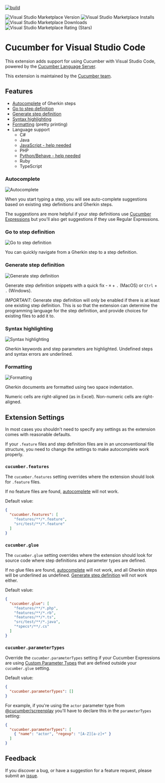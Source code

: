 [![build](https://github.com/cucumber/vscode/actions/workflows/build.yaml/badge.svg)](https://github.com/cucumber/vscode/actions/workflows/build.yaml)

![Visual Studio Marketplace Version](https://img.shields.io/visual-studio-marketplace/v/CucumberOpen.cucumber-official)
![Visual Studio Marketplace Installs](https://img.shields.io/visual-studio-marketplace/i/CucumberOpen.cucumber-official)
![Visual Studio Marketplace Downloads](https://img.shields.io/visual-studio-marketplace/d/CucumberOpen.cucumber-official)
![Visual Studio Marketplace Rating (Stars)](https://img.shields.io/visual-studio-marketplace/stars/CucumberOpen.cucumber-official)

# Cucumber for Visual Studio Code

This extension adds support for using Cucumber with Visual Studio Code, powered by the [Cucumber Language Server](https://github.com/cucumber/language-server#readme).

This extension is maintained by the [Cucumber team](https://github.com/cucumber/).

## Features

- [Autocomplete](#autocomplete) of Gherkin steps
- [Go to step definition](#go-to-step-definition)
- [Generate step definition](#generate-step-definition)
- [Syntax highlighting](#syntax-highlighting)
- [Formatting](#formatting) (pretty printing)
- Language support
  - C#
  - Java
  - [JavaScript - help needed](https://github.com/cucumber/language-service/issues/42)
  - PHP
  - [Python/Behave - help needed](https://github.com/cucumber/language-service/issues/49)
  - Ruby
  - TypeScript

### Autocomplete

![Autocomplete](images/autocomplete.gif)

When you start typing a step, you will see auto-complete suggestions
based on existing step definitions and Gherkin steps.

The suggestions are more helpful if your step definitions use
[Cucumber Expressions](https://github.com/cucumber/cucumber-expressions#readme)
but you'll also get suggestions if they use Regular Expressions.

### Go to step definition

![Go to step definition](images/goto-step-definition.gif)

You can quickly navigate from a Gherkin step to a step definition.

### Generate step definition

![Generate step definition](images/generate-step-definition.gif)

Generate step definition snippets with a quick fix - `⌘` + `.` (MacOS) or
`Ctrl` + `.` (Windows).

*IMPORTANT*: Generate step definition will only be enabled
if there is at least one existing step definition. This is
so that the extension can determine the programming language
for the step definition, and provide choices for existing files
to add it to.

### Syntax highlighting

![Syntax highlighting](images/syntax-highlighting.gif)

Gherkin keywords and step parameters are highlighted.
Undefined steps and syntax errors are underlined.

### Formatting

![Formatting](images/formatting.gif)

Gherkin documents are formatted using two space indentation. 

Numeric cells are right-aligned (as in Excel). Non-numeric cells are right-aligned.

## Extension Settings

In most cases you shouldn't need to specify any settings
as the extension comes with reasonable defaults. 

If your `.feature` files and step definition files are
in an unconventional file structure, you need to change the
settings to make autocomplete work properly.

### `cucumber.features`
[//]: # (<cucumber.features>)
The `cucumber.features` setting overrides where the extension 
should look for `.feature` files. 

If no feature files are found, [autocomplete](#autocomplete) 
will not work.

Default value:

```json
{
  "cucumber.features": [
    "features/**/*.feature",
    "src/test/**/*.feature" 
  ]
}
```
[//]: # (</cucumber.features>)

### `cucumber.glue`
[//]: # (<cucumber.glue>)
The `cucumber.glue` setting overrides where the extension
should look for source code where step definitions and
parameter types are defined.

If no glue files are found, [autocomplete](#autocomplete) 
will not work, and all Gherkin steps will be underlined as 
undefined. [Generate step definition](#generate-step-definition)
will not work either.

Default value:

```json
{
  "cucumber.glue": [
    "features/**/*.php",
    "features/**/*.rb",
    "features/**/*.ts",
    "src/test/**/*.java",
    "*specs*/**/.cs"
  ]
}
```
[//]: # (</cucumber.glue>)

### `cucumber.parameterTypes`
[//]: # (<cucumber.parameterTypes>)
Override the `cucumber.parameterTypes` setting if your Cucumber Expressions
are using [Custom Parameter Types](https://github.com/cucumber/cucumber-expressions#custom-parameter-types) that are defined outside your `cucumber.glue` setting.

Default value:

```json
{
  "cucumber.parameterTypes": []
}
```

For example, if you're using the `actor` parameter type from [@cucumber/screenplay](https://github.com/cucumber/screenplay.js#actors) you'll have to declare this in the `parameterTypes` setting:

````json
{
  "cucumber.parameterTypes": [
    { "name": "actor", "regexp": "[A-Z][a-z]+" }
  ]
}
````
[//]: # (</cucumber.parameterTypes>)

## Feedback

If you discover a bug, or have a suggestion for a feature request, please
submit an [issue](https://github.com/cucumber/vscode/issues).
